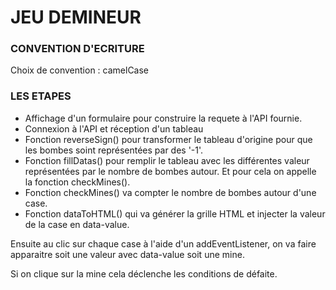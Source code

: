 # JEU DEMINEUR
### CONVENTION D'ECRITURE
Choix de convention : camelCase

### LES ETAPES
- Affichage d'un formulaire pour construire la requete à l'API fournie.
- Connexion à l'API et réception d'un tableau
- Fonction reverseSign() pour transformer le tableau d'origine pour que les bombes soint représentées par des '-1'.
- Fonction fillDatas() pour remplir le tableau avec les différentes valeur représentées par le nombre de bombes autour. Et pour cela on appelle la fonction checkMines().
- Fonction checkMines() va compter le nombre de bombes autour d'une case.
- Fonction dataToHTML() qui va générer la grille HTML et injecter la valeur de la case en data-value.

Ensuite au clic sur chaque case à l'aide d'un addEventListener, on va faire apparaitre soit une valeur avec data-value soit une mine.

Si on clique sur la mine cela déclenche les conditions de défaite.


